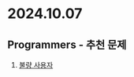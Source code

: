 # 2024.10.07

## Programmers - 추천 문제
1. [불량 사용자](https://school.programmers.co.kr/learn/courses/30/lessons/64064)